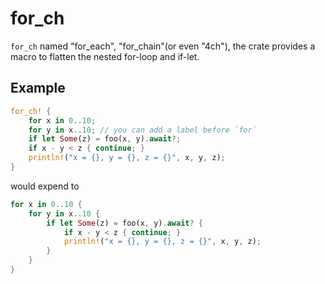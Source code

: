 # for_ch

`for_ch` named "for_each", "for_chain"(or even "4ch"), the crate provides a macro to flatten the nested for-loop and if-let.



## Example

```rust
for_ch! {
    for x in 0..10; 
    for y in x..10; // you can add a label before `for`
    if let Some(z) = foo(x, y).await?;
    if x - y < z { continue; }
    println!("x = {}, y = {}, z = {}", x, y, z);
}
```

would expend to

```rust
for x in 0..10 {
    for y in x..10 {
        if let Some(z) = foo(x, y).await? {
            if x - y < z { continue; }
            println!("x = {}, y = {}, z = {}", x, y, z);
        }
    }
}
```


